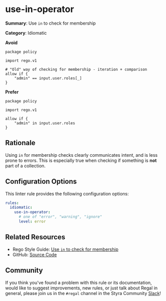 # use-in-operator

**Summary**: Use `in` to check for membership

**Category**: Idiomatic

**Avoid**
```rego
package policy

import rego.v1

# "Old" way of checking for membership - iteration + comparison
allow if {
    "admin" == input.user.roles[_]
}
```

**Prefer**
```rego
package policy

import rego.v1

allow if {
    "admin" in input.user.roles
}
```

## Rationale

Using `in` for membership checks clearly communicates intent, and is less prone to errors. This is especially true when
checking if something is **not** part of a collection.

## Configuration Options

This linter rule provides the following configuration options:

```yaml
rules:
  idiomatic:
    use-in-operator:
      # one of "error", "warning", "ignore"
      level: error
```

## Related Resources

- Rego Style Guide: [Use `in` to check for membership](https://github.com/StyraInc/rego-style-guide#use-in-to-check-for-membership)
- GitHub: [Source Code](https://github.com/StyraInc/regal/blob/main/bundle/regal/rules/idiomatic/use-in-operator/use_in_operator.rego)

## Community

If you think you've found a problem with this rule or its documentation, would like to suggest improvements, new rules,
or just talk about Regal in general, please join us in the `#regal` channel in the Styra Community
[Slack](https://communityinviter.com/apps/styracommunity/signup)!
